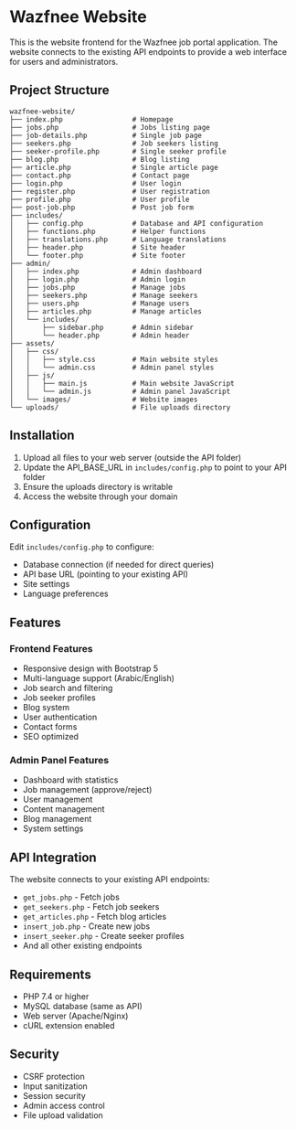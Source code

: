 # Wazfnee Website

This is the website frontend for the Wazfnee job portal application. The website connects to the existing API endpoints to provide a web interface for users and administrators.

## Project Structure

```
wazfnee-website/
├── index.php                 # Homepage
├── jobs.php                  # Jobs listing page
├── job-details.php           # Single job page
├── seekers.php               # Job seekers listing
├── seeker-profile.php        # Single seeker profile
├── blog.php                  # Blog listing
├── article.php               # Single article page
├── contact.php               # Contact page
├── login.php                 # User login
├── register.php              # User registration
├── profile.php               # User profile
├── post-job.php              # Post job form
├── includes/
│   ├── config.php            # Database and API configuration
│   ├── functions.php         # Helper functions
│   ├── translations.php      # Language translations
│   ├── header.php            # Site header
│   └── footer.php            # Site footer
├── admin/
│   ├── index.php             # Admin dashboard
│   ├── login.php             # Admin login
│   ├── jobs.php              # Manage jobs
│   ├── seekers.php           # Manage seekers
│   ├── users.php             # Manage users
│   ├── articles.php          # Manage articles
│   └── includes/
│       ├── sidebar.php       # Admin sidebar
│       └── header.php        # Admin header
├── assets/
│   ├── css/
│   │   ├── style.css         # Main website styles
│   │   └── admin.css         # Admin panel styles
│   ├── js/
│   │   ├── main.js           # Main website JavaScript
│   │   └── admin.js          # Admin panel JavaScript
│   └── images/               # Website images
└── uploads/                  # File uploads directory
```

## Installation

1. Upload all files to your web server (outside the API folder)
2. Update the API_BASE_URL in `includes/config.php` to point to your API folder
3. Ensure the uploads directory is writable
4. Access the website through your domain

## Configuration

Edit `includes/config.php` to configure:
- Database connection (if needed for direct queries)
- API base URL (pointing to your existing API)
- Site settings
- Language preferences

## Features

### Frontend Features
- Responsive design with Bootstrap 5
- Multi-language support (Arabic/English)
- Job search and filtering
- Job seeker profiles
- Blog system
- User authentication
- Contact forms
- SEO optimized

### Admin Panel Features
- Dashboard with statistics
- Job management (approve/reject)
- User management
- Content management
- Blog management
- System settings

## API Integration

The website connects to your existing API endpoints:
- `get_jobs.php` - Fetch jobs
- `get_seekers.php` - Fetch job seekers
- `get_articles.php` - Fetch blog articles
- `insert_job.php` - Create new jobs
- `insert_seeker.php` - Create seeker profiles
- And all other existing endpoints

## Requirements

- PHP 7.4 or higher
- MySQL database (same as API)
- Web server (Apache/Nginx)
- cURL extension enabled

## Security

- CSRF protection
- Input sanitization
- Session security
- Admin access control
- File upload validation